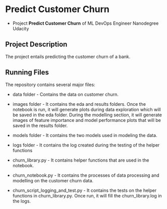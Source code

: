 # Predict Customer Churn

- Project **Predict Customer Churn** of ML DevOps Engineer Nanodegree Udacity

## Project Description
The project entails predicting the customer churn of a bank. 

## Running Files
The repository contains several major files:
* data folder - Contains the data on customer churn.

* images folder - It contains the eda and results folders. Once the notebook is run, it will generate plots during data exploration which will be saved in the eda folder. During the modelling section, it will generate images of feature importance and model performance plots that will be saved in the results folder.

* models folder - It contains the two models used in modeling the data.

* logs folder - It contains the log created during the testing of the helper functions

* churn_library.py - It contains helper functions that are used in the notebook.

* churn_notebook.py - It contains the processes of data processing and modelling on the customer churn data.

* churn_script_logging_and_test.py - It contains the tests on the helper functions in churn_library.py. Once run, it will fill the churn_library.log in the logs.






